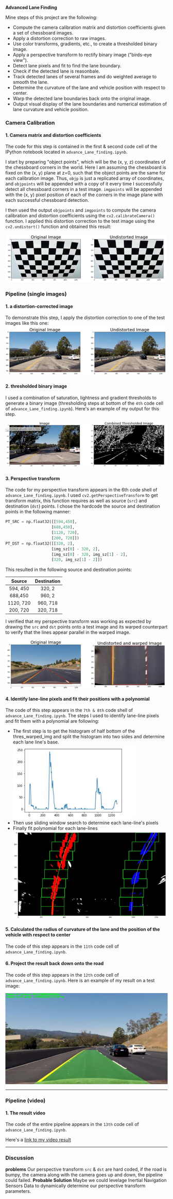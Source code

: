 

**Advanced Lane Finding**

Mine steps of this project are the following:

* Compute the camera calibration matrix and distortion coefficients given a set of chessboard images.
* Apply a distortion correction to raw images.
* Use color transforms, gradients, etc., to create a thresholded binary image.
* Apply a perspective transform to rectify binary image ("birds-eye view").
* Detect lane pixels and fit to find the lane boundary.
* Check if the detected lane is reasonbale.
* Track detected lanes of several frames and do weighted average to smooth the lane.
* Determine the curvature of the lane and vehicle position with respect to center.
* Warp the detected lane boundaries back onto the original image.
* Output visual display of the lane boundaries and numerical estimation of lane curvature and vehicle position.

[//]: # (Image References)

[image1]: https://raw.githubusercontent.com/Awesomex005/CarND-Advanced-Lane-Lines/master/output_images/calibration2_dist_vs_undist.jpg
[image2]: https://raw.githubusercontent.com/Awesomex005/CarND-Advanced-Lane-Lines/master/output_images/undist_raw_img.jpg
[image3]: https://raw.githubusercontent.com/Awesomex005/CarND-Advanced-Lane-Lines/master/output_images/threshold_bin_image.jpg
[image4]: https://raw.githubusercontent.com/Awesomex005/CarND-Advanced-Lane-Lines/master/output_images/straight_lines_undist_warped.jpg
[image5]: https://raw.githubusercontent.com/Awesomex005/CarND-Advanced-Lane-Lines/master/output_images/find_lane_base.jpg
[image6]: https://raw.githubusercontent.com/Awesomex005/CarND-Advanced-Lane-Lines/master/output_images/fit_line.jpg
[image7]: https://raw.githubusercontent.com/Awesomex005/CarND-Advanced-Lane-Lines/master/output_images/project_video_Moment.jpg
[video1]: https://raw.githubusercontent.com/Awesomex005/CarND-Advanced-Lane-Lines/master/output_videos/project_video.mp4 "Video"


### Camera Calibration

#### 1. Camera matrix and distortion coefficients

The code for this step is contained in the first & second code cell of the IPython notebook located in `advance_Lane_finding.ipynb`.

I start by preparing "object points", which will be the (x, y, z) coordinates of the chessboard corners in the world. Here I am assuming the chessboard is fixed on the (x, y) plane at z=0, such that the object points are the same for each calibration image.  Thus, `objp` is just a replicated array of coordinates, and `objpoints` will be appended with a copy of it every time I successfully detect all chessboard corners in a test image.  `imgpoints` will be appended with the (x, y) pixel position of each of the corners in the image plane with each successful chessboard detection.  

I then used the output `objpoints` and `imgpoints` to compute the camera calibration and distortion coefficients using the `cv2.calibrateCamera()` function.  I applied this distortion correction to the test image using the `cv2.undistort()` function and obtained this result:

![alt text][image1]

### Pipeline (single images)

#### 1. a distortion-corrected image

To demonstrate this step, I apply the distortion correction to one of the test images like this one:
![alt text][image2]

#### 2. thresholded binary image

I used a combination of saturation, lightness and gradient thresholds to generate a binary image (thresholding steps at bottom of the `4th` code cell of `advance_Lane_finding.ipynb`).  Here's an example of my output for this step.

![alt text][image3]

#### 3. Perspective transform

The code for my perspective transform appears in the 6th code shell of `advance_Lane_finding.ipynb`.  I used `cv2.getPerspectiveTransform` to get transform matrix, this function requires as well as source (`src`) and destination (`dst`) points.  I chose the hardcode the source and destination points in the following manner:

```python
PT_SRC = np.float32([[594,450],
                    [688,450],
                    [1120, 720],
                    [200, 720]])
PT_DST = np.float32([[320, 2],
                    [img_sz[0] - 320, 2],
                    [img_sz[0] - 320, img_sz[1] - 2],
                    [320, img_sz[1] - 2]])
```

This resulted in the following source and destination points:

| Source        | Destination   |
|:-------------:|:-------------:|
| 594, 450      | 320, 2        |
| 688,450      | 960, 2      |
| 1120, 720    | 960, 718      |
| 200, 720      | 320, 718        |

I verified that my perspective transform was working as expected by drawing the `src` and `dst` points onto a test image and its warped counterpart to verify that the lines appear parallel in the warped image.

![alt text][image4]

#### 4. Identify lane-line pixels and fit their positions with a polynomial

The code of this step appears in the `7th & 8th` code shell of `advance_Lane_finding.ipynb`.
The steps I used to identify lane-line pixels and fit them with a polynomial are following:
* The first step is to get the histogram of half bottom of the thres_warped_img and split the histogram into two sides and determine each lane line's base.
![alt text][image5]
* Then use sliding window search to determine each lane-line's pixels
* Finally fit polynomial for each lane-lines
![alt text][image6]

#### 5. Calculated the radius of curvature of the lane and the position of the vehicle with respect to center

The code of this step appears in the `11th` code cell of `advance_Lane_finding.ipynb`.

#### 6. Project the result back down onto the road

The code of this step appears in the `12th` code cell of `advance_Lane_finding.ipynb`.  Here is an example of my result on a test image:

![alt text][image7]

---

### Pipeline (video)

#### 1. The result video

The code of the entire pipeline appears in the `13th` code cell of `advance_Lane_finding.ipynb`.

Here's a [link to my video result](https://raw.githubusercontent.com/Awesomex005/CarND-Advanced-Lane-Lines/master/output_videos/project_video.mp4)

---

### Discussion

**problems**
Our perspective transform `src` & `dst` are hard coded, if the road is bumpy, the camera along with the camera goes up and down, the pipeline could failed.
**Probable Solution**
Maybe we could levelage Inertial Navigation Sensors Data to dynamically determine our perspective transform parameters.
